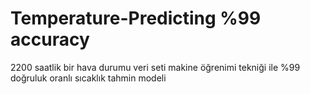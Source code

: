 # Temperature-Predicting %99 accuracy
2200 saatlik bir hava durumu veri seti makine öğrenimi tekniği ile %99 doğruluk oranlı sıcaklık tahmin modeli
